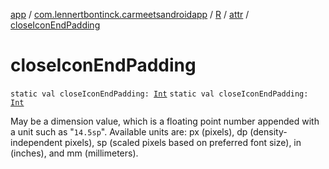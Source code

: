 [app](../../../index.md) / [com.lennertbontinck.carmeetsandroidapp](../../index.md) / [R](../index.md) / [attr](index.md) / [closeIconEndPadding](./close-icon-end-padding.md)

# closeIconEndPadding

`static val closeIconEndPadding: `[`Int`](https://kotlinlang.org/api/latest/jvm/stdlib/kotlin/-int/index.html)
`static val closeIconEndPadding: `[`Int`](https://kotlinlang.org/api/latest/jvm/stdlib/kotlin/-int/index.html)

May be a dimension value, which is a floating point number appended with a unit such as "`14.5sp`". Available units are: px (pixels), dp (density-independent pixels), sp (scaled pixels based on preferred font size), in (inches), and mm (millimeters).

